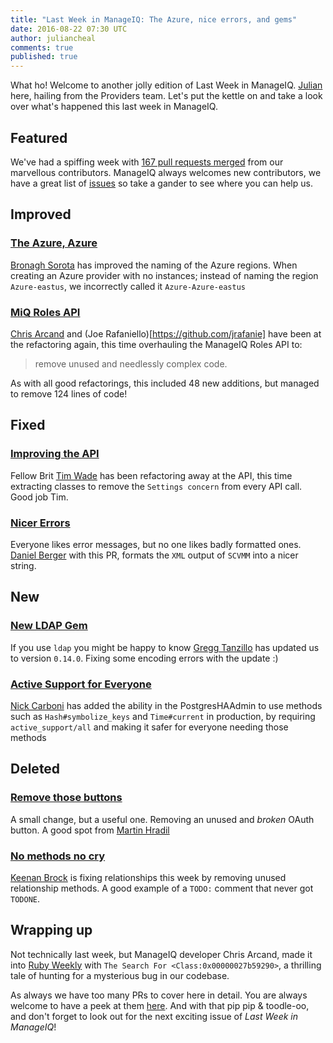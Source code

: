 ```yaml
---
title: "Last Week in ManageIQ: The Azure, nice errors, and gems"
date: 2016-08-22 07:30 UTC
author: juliancheal
comments: true
published: true
---
```


What ho! Welcome to another jolly edition of Last Week in ManageIQ. [Julian](https://juliancheal.co.uk) here, hailing from the Providers team. Let's put the kettle on and take a look over what's happened this last week in ManageIQ.

## Featured

We've had a spiffing week with [167 pull requests merged][PRs merged last week] from our marvellous contributors. ManageIQ always welcomes new contributors, we have a great list of
[issues](https://github.com/manageiq/manageiq/issues) so take a gander to see where
you can help us.

## Improved

### [The Azure, Azure](https://github.com/ManageIQ/manageiq/pull/10629)

[Bronagh Sorota](https://github.com/bronaghs) has improved the naming of the Azure regions. When creating an Azure provider with no instances; instead of naming the region `Azure-eastus`, we incorrectly called it `Azure-Azure-eastus`

### [MiQ Roles API](https://github.com/ManageIQ/manageiq/pull/10452)

[Chris Arcand](http://github.com/chrisarcand/) and (Joe Rafaniello)[https://github.com/jrafanie] have been at the refactoring again, this time
overhauling the ManageIQ Roles API to:

> remove unused and needlessly complex code.

As with all good refactorings, this included 48 new additions, but managed to remove 124 lines of code!

## Fixed

### [Improving the API](https://github.com/ManageIQ/manageiq/pull/10632)

Fellow Brit [Tim Wade](https://github.com/imtayadeway) has been refactoring away at the API, this time extracting classes to remove the `Settings concern` from every API call. Good job Tim.

### [Nicer Errors](https://github.com/ManageIQ/manageiq/pull/10511)

Everyone likes error messages, but no one likes badly formatted ones. [Daniel Berger](https://github.com/djberg96) with this PR, formats the `XML` output of `SCVMM` into a nicer string.

## New

### [New LDAP Gem](https://github.com/ManageIQ/manageiq/pull/10635)

If you use `ldap` you might be happy to know [Gregg Tanzillo](https://github.com/gtanzillo) has updated us to version `0.14.0`. Fixing some encoding errors with the update :)

### [Active Support for Everyone](https://github.com/ManageIQ/manageiq/pull/10627)

[Nick Carboni](https://github.com/carbonin) has added the ability in the PostgresHAAdmin to use methods such as `Hash#symbolize_keys` and `Time#current` in production, by requiring `active_support/all` and making it safer for everyone needing those methods

## Deleted

### [Remove those buttons](https://github.com/ManageIQ/manageiq/pull/10565)

A small change, but a useful one. Removing an unused and _broken_ OAuth button. A good spot from [Martin Hradil](https://github.com/himdel)

### [No methods no cry](https://github.com/ManageIQ/manageiq/pull/10547)

[Keenan Brock](https://github.com/kbrock) is fixing relationships this week by removing unused relationship methods. A good example of a `TODO:` comment that never got `TODONE`.

## Wrapping up

Not technically last week, but ManageIQ developer Chris Arcand, made it into [Ruby Weekly](https://chrisarcand.com/the-search-for-class0x0000001ab51700/?utm_source=rubyweekly&utm_medium=email) with `The Search For <Class:0x00000027b59290>`, a thrilling tale of hunting for a mysterious bug in our codebase.

As always we have too many PRs to cover here in detail. You are always welcome to have a peek at them [here][PRs merged last week]. And with that pip pip & toodle-oo, and don't forget to look out for the next
exciting issue of *Last Week in ManageIQ*!

[PRs merged last week]: https://github.com/ManageIQ/manageiq/pulls?page=1&q=is%3Apr+is%3Amerged+base%3Amaster+merged%3A%222016-08-15+..+2016-08-22%22+sort%3Acreated-desc&utf8=✓
